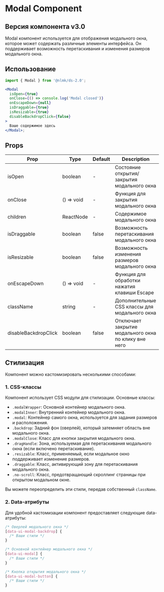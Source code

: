 # Modal Component

## Версия компонента v3.0

Modal компонент используется для отображения модального окна, которое может содержать различные элементы интерфейса. Он поддерживает возможность перетаскивания и изменения размеров модального окна.

## Использование

```jsx
import { Modal } from '@nlmk/ds-2.0';

<Modal
  isOpen={true}
  onClose={() => console.log('Modal closed')}
  onEscapeDown={null}
  isDraggable={true}
  isResizable={true}
  disableBackdropClick={false}
>
  Ваше содержимое здесь
</Modal>;
```

## Props

| Prop                 | Type       | Default | Description                                          |
| -------------------- | ---------- | ------- | ---------------------------------------------------- |
| isOpen               | boolean    | -       | Состояние открытия/закрытия модального окна          |
| onClose              | () => void | -       | Функция для закрытия модального окна                 |
| children             | ReactNode  | -       | Содержимое модального окна                           |
| isDraggable          | boolean    | false   | Возможность перетаскивания модального окна           |
| isResizable          | boolean    | false   | Возможность изменения размеров модального окна       |
| onEscapeDown         | () => void | -       | Функция для обработки нажатия клавиши Escape         |
| className            | string     | -       | Дополнительные CSS классы для модального окна        |
| disableBackdropClick | boolean    | false   | Отключает закрытие модального окна по клику вне него |

## Стилизация

Компонент можно кастомизировать несколькими способами:

### 1. CSS-классы

Компонент использует CSS модули для стилизации. Основные классы:

- `.modalWrapper`: Основной контейнер модального окна.
- `.modalInner`: Внутренний контейнер модального окна.
- `.modal`: Контейнер самого окна, используется для задания размеров и расположения.
- `.backdrop`: Задний фон (оверлей), который затемняет область вне модального окна.
- `.modalClose`: Класс для кнопки закрытия модального окна.
- `.dragHandle`: Зона, используемая для перетаскивания модального окна (если включено перетаскивание).
- `.resizable`: Класс, применяемый, если модальное окно поддерживает изменение размеров.
- `.draggable`: Класс, активирующий зону для перетаскивания модального окна.
- `.no-scroll`: Класс, предотвращающий скроллинг страницы при открытом модальном окне.

Вы можете переопределить эти стили, передав собственный `className`.

### 2. Data-атрибуты

Для удобной кастомизации компонент предоставляет следующие data-атрибуты:

```css
/* Оверлей модального окна */
[data-ui-modal-backdrop] {
  /* Ваши стили */
}

/* Основной контейнер модального окна */
[data-ui-modal] {
  /* Ваши стили */
}

/* Кнопка открытия модального окна */
[data-ui-modal-button] {
  /* Ваши стили */
}
```
